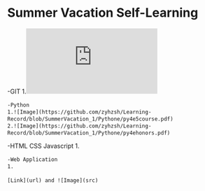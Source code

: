 # Summer Vacation Self-Learning
-GIT
1.![Image](https://github.com/zyhzsh/Learning-Record/blob/SummerVacation_1/Git/INTRO%20GIT.pdf)
```
-Python
1.![Image](https://github.com/zyhzsh/Learning-Record/blob/SummerVacation_1/Pythone/py4e5course.pdf)
2.![Image](https://github.com/zyhzsh/Learning-Record/blob/SummerVacation_1/Pythone/py4ehonors.pdf)
```
-HTML CSS Javascript
1.
```
-Web Application
1.

[Link](url) and ![Image](src)

